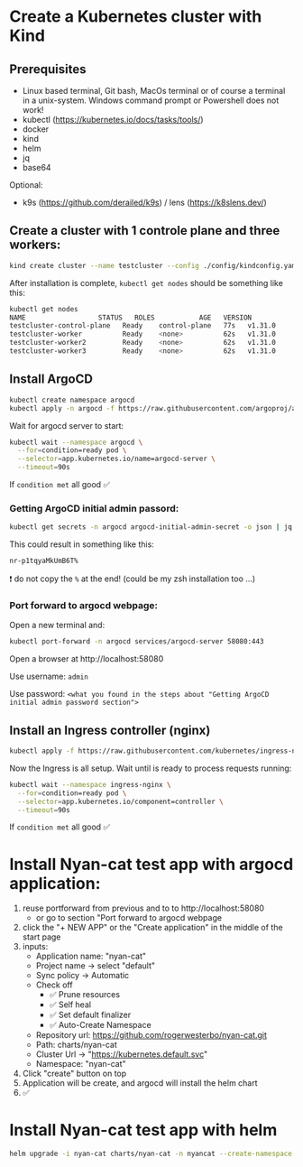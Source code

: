# Create a Kubernetes cluster with Kind

## Prerequisites

-   Linux based terminal, Git bash, MacOs terminal or of course a terminal in a unix-system. Windows command prompt or Powershell does not work!
-   kubectl (https://kubernetes.io/docs/tasks/tools/)
-   docker
-   kind
-   helm
-   jq
-   base64

Optional:

-   k9s (https://github.com/derailed/k9s) / lens (https://k8slens.dev/)

## Create a cluster with 1 controle plane and three workers:

```bash
kind create cluster --name testcluster --config ./config/kindconfig.yaml
```

After installation is complete, `kubectl get nodes` should be something like this:

```bash
kubectl get nodes
NAME                  STATUS   ROLES           AGE   VERSION
testcluster-control-plane   Ready    control-plane   77s   v1.31.0
testcluster-worker          Ready    <none>          62s   v1.31.0
testcluster-worker2         Ready    <none>          62s   v1.31.0
testcluster-worker3         Ready    <none>          62s   v1.31.0
```

## Install ArgoCD

```bash
kubectl create namespace argocd
kubectl apply -n argocd -f https://raw.githubusercontent.com/argoproj/argo-cd/stable/manifests/install.yaml
```

Wait for argocd server to start:

```bash
kubectl wait --namespace argocd \
  --for=condition=ready pod \
  --selector=app.kubernetes.io/name=argocd-server \
  --timeout=90s
```

If `condition met` all good :white_check_mark:

### Getting ArgoCD initial admin passord:

```bash
kubectl get secrets -n argocd argocd-initial-admin-secret -o json | jq -r '.data.password' | base64 -d
```

This could result in something like this:

```bash
nr-p1tqyaMkUmB6T%
```

:exclamation: do not copy the `%` at the end! (could be my zsh installation too ...)

### Port forward to argocd webpage:

Open a new terminal and:

```bash
kubectl port-forward -n argocd services/argocd-server 58080:443
```

Open a browser at http://localhost:58080

Use username: `admin`

Use password: `<what you found in the steps about "Getting ArgoCD initial admin password section">`

## Install an Ingress controller (nginx)

```bash
kubectl apply -f https://raw.githubusercontent.com/kubernetes/ingress-nginx/main/deploy/static/provider/kind/deploy.yaml
```

Now the Ingress is all setup. Wait until is ready to process requests running:

```bash
kubectl wait --namespace ingress-nginx \
  --for=condition=ready pod \
  --selector=app.kubernetes.io/component=controller \
  --timeout=90s
```

If `condition met` all good :white_check_mark:

# Install Nyan-cat test app with argocd application:

1. reuse portforward from previous and to to http://localhost:58080
    - or go to section "Port forward to argocd webpage
2. click the "+ NEW APP" or the "Create application" in the middle of the start page
3. inputs:
    - Application name: "nyan-cat"
    - Project name -> select "default"
    - Sync policy -> Automatic
    - Check off
        - :white_check_mark: Prune resources
        - :white_check_mark: Self heal
        - :white_check_mark: Set default finalizer
        - :white_check_mark: Auto-Create Namespace
    - Repository url: https://github.com/rogerwesterbo/nyan-cat.git
    - Path: charts/nyan-cat
    - Cluster Url -> "https://kubernetes.default.svc"
    - Namespace: "nyan-cat"
4. Click "create" button on top
5. Application will be create, and argocd will install the helm chart
6. :white_check_mark:

# Install Nyan-cat test app with helm

```bash
helm upgrade -i nyan-cat charts/nyan-cat -n nyancat --create-namespace
```
